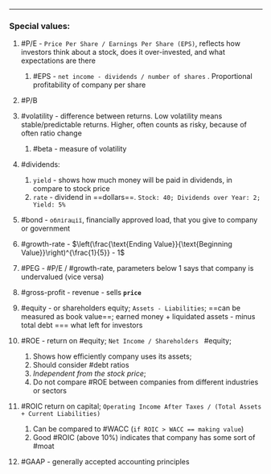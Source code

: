 ***
### Special values:
1. #P/E - `Price Per Share / Earnings Per Share (EPS)`, reflects how investors think about a stock, does it over-invested, and what expectations are there 
	1. #EPS - `net income - dividends / number of shares` . Proportional profitability of company per share 
2. #P/B

3. #volatility - difference between returns. Low volatility means stable/predictable returns. Higher, often counts as risky, because of often ratio change 
	1. #beta - measure of volatility 

4. #dividends:
	1. `yield` - shows how much money will be paid in dividends, in compare to stock price 
	2. `rate` - dividend in ==dollars==. `Stock: 40; Dividends over Year: 2; Yield: 5%`

5. #bond - `облігації`, financially approved load, that you give to company or government  

6. #growth-rate -  $\left(\frac{\text{Ending Value}}{\text{Beginning Value}}\right)^{\frac{1}{5}} - 1$  

7. #PEG - #P/E / #growth-rate, parameters below 1 says that company is undervalued (vice versa)

8. #gross-profit - revenue - sells **`price`** 

9. #equity - or shareholders equity; `Assets - Liabilities`; ==can be measured as book value==; earned money + liquidated assets - minus total debt === what left for investors 

10. #ROE - return on #equity; `Net Income / Shareholders ` #equity; 
	1. Shows how efficiently company uses its assets;
	2. Should consider #debt ratios 
	3. *Independent from the stock price*;  
	4. Do not compare #ROE between companies from different industries or sectors

11. #ROIC return on capital; `Operating Income After Taxes / (Total Assets + Current Liabilities)`
	1. Can be compared to #WACC (`if ROIC > WACC == making value`)
	2. Good #ROIC (above 10%) indicates that company has some sort of #moat 

12. #GAAP - generally accepted accounting principles 